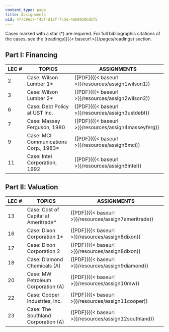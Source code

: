 ```yaml
---
content_type: page
title: Assignments
uid: 47739ec7-f45f-d12f-fc5e-4ab9950bd1f5
---
```


Cases marked with a star (\*) are required. For full bibliographic citations of the cases, see the [readings]({{< baseurl >}}/pages/readings) section.

Part I: Financing
-----------------

| LEC # | TOPICS | ASSIGNMENTS |
| --- | --- | --- |
| 2 | Case: Wilson Lumber 1\* | ([PDF]({{< baseurl >}}/resources/assign1wilson1)) |
| 3 | Case: Wilson Lumber 2\* | ([PDF]({{< baseurl >}}/resources/assign2wilson2)) |
| 6 | Case: Debt Policy at UST Inc. | ([PDF]({{< baseurl >}}/resources/assign3ustdebt)) |
| 7 | Case: Massey Ferguson, 1980 | ([PDF]({{< baseurl >}}/resources/assign4masseyferg)) |
| 9 | Case: MCI Communications Corp., 1983\* | ([PDF]({{< baseurl >}}/resources/assign5mci)) |
| 11 | Case: Intel Corporation, 1992 | ([PDF]({{< baseurl >}}/resources/assign6intel)) 

Part II: Valuation
------------------

| LEC # | TOPICS | ASSIGNMENTS |
| --- | --- | --- |
| 13 | Case: Cost of Capital at Ameritrade\* | ([PDF]({{< baseurl >}}/resources/assign7ameritrade)) |
| 16 | Case: Dixon Corporation 1\* | ([PDF]({{< baseurl >}}/resources/assign8dixon)) |
| 17 | Case: Dixon Corporation 2 | ([PDF]({{< baseurl >}}/resources/assign8dixon)) |
| 18 | Case: Diamond Chemicals (A) | ([PDF]({{< baseurl >}}/resources/assign9diamond)) |
| 20 | Case: MW Petroleum Corporation (A) | ([PDF]({{< baseurl >}}/resources/assign10mw)) |
| 22 | Case: Cooper Industries, Inc. | ([PDF]({{< baseurl >}}/resources/assign11cooper)) |
| 23 | Case: The Southland Corporation (A) | ([PDF]({{< baseurl >}}/resources/assign12southland))